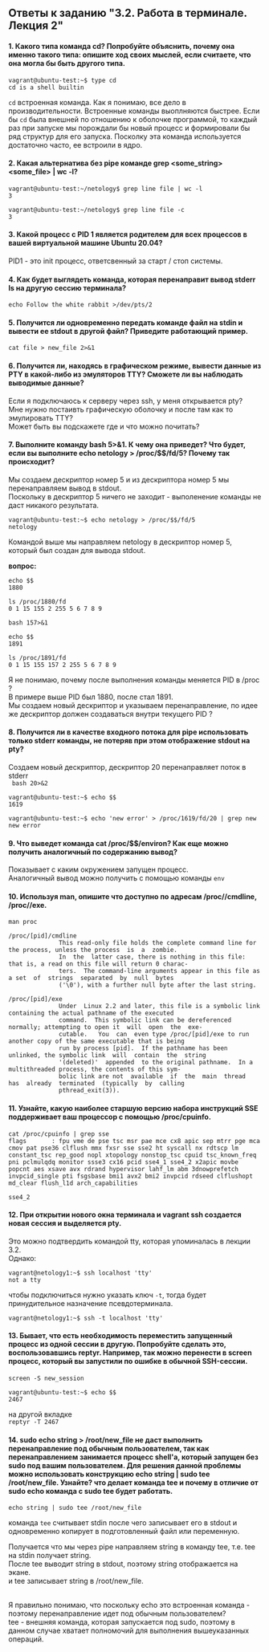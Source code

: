 ## Ответы к заданию "3.2. Работа в терминале. Лекция 2"

#### 1. Какого типа команда cd? Попробуйте объяснить, почему она именно такого типа: опишите ход своих мыслей, если считаете, что она могла бы быть другого типа. <br>
```
vagrant@ubuntu-test:~$ type cd
cd is a shell builtin
```    
`cd` встроенная команда. Как я понимаю, все дело в производительности. Встроенные команды выоплняются быстрее.
Если бы `cd` была внешней по отношению к оболочке программой, то каждый раз при запуске мы порождали бы новый процесс и формировали бы ряд структур для его запуска. Посколку эта команда используется достаточно часто, ее встроили в ядро.

#### 2. Какая альтернатива без pipe команде grep <some_string> <some_file> | wc -l? <br>
```
vagrant@ubuntu-test:~/netology$ grep line file | wc -l
3
```
```
vagrant@ubuntu-test:~/netology$ grep line file -c
3
```


#### 3. Какой процесс с PID 1 является родителем для всех процессов в вашей виртуальной машине Ubuntu 20.04? <br>
PID1 - это init процесс, ответсвенный за старт / стоп системы.


#### 4. Как будет выглядеть команда, которая перенаправит вывод stderr ls на другую сессию терминала? <br>
`echo Follow the white rabbit >/dev/pts/2`


#### 5. Получится ли одновременно передать команде файл на stdin и вывести ее stdout в другой файл? Приведите работающий пример. <br>
`cat file > new_file 2>&1`



#### 6. Получится ли, находясь в графическом режиме, вывести данные из PTY в какой-либо из эмуляторов TTY? Сможете ли вы наблюдать выводимые данные? <br>
Если я подключаюсь к серверу через ssh, у меня открывается pty?<br>
Мне нужно постаивть графическую оболочку и после там как то эмулировать TTY?<br>
Может быть вы подскажете где и что можно почитать?


#### 7. Выполните команду bash 5>&1. К чему она приведет? Что будет, если вы выполните echo netology > /proc/$$/fd/5? Почему так происходит? <br>

Мы создаем дескриптор номер 5 и из дескриптора номер 5 мы перенаправляем вывод в stdout.<br>
Поскольку в дескриптор 5 ничего не заходит - выполенение команды не даст никакого результата.<br>

```
vagrant@ubuntu-test:~$ echo netology > /proc/$$/fd/5
netology
```
Командой выше мы направляем netology в дескриптор номер 5, который был создан для вывода stdout.

**вопрос:**
```
echo $$
1880
```

```
ls /proc/1880/fd
0 1 15 155 2 255 5 6 7 8 9
```

`bash 157>&1`

```
echo $$
1891
```

```
ls /proc/1891/fd
0 1 15 155 157 2 255 5 6 7 8 9
```

Я не понимаю, почему после выполнения команды меняется PID в /proc ? <br>
В примере выше PID был 1880, после стал 1891.<br>
Мы создаем новый дескриптор и указываем перенаправление, по идее же дескриптор должен создаваться внутри текущего PID ?

#### 8. Получится ли в качестве входного потока для pipe использовать только stderr команды, не потеряв при этом отображение stdout на pty? <br>

Создаем новый дескриптор, дескриптор 20 перенаправляет поток в stderr <br>
` bash 20>&2`


```
vagrant@ubuntu-test:~$ echo $$
1619
```

```
vagrant@ubuntu-test:~$ echo 'new error' > /proc/1619/fd/20 | grep new
new error
```

#### 9. Что выведет команда cat /proc/$$/environ? Как еще можно получить аналогичный по содержанию вывод?
Показывает с каким окружением запущен процесс.<br>
Аналогичный вывод можно получить с помощью команды `env`

#### 10. Используя man, опишите что доступно по адресам /proc/<PID>/cmdline, /proc/<PID>/exe.
`man proc`

```
/proc/[pid]/cmdline
              This read-only file holds the complete command line for the process, unless the process  is  a  zombie.
              In  the  latter case, there is nothing in this file: that is, a read on this file will return 0 charac‐
              ters.  The command-line arguments appear in this file as a set  of  strings  separated  by  null  bytes
              ('\0'), with a further null byte after the last string.
```

```
/proc/[pid]/exe
              Under  Linux 2.2 and later, this file is a symbolic link containing the actual pathname of the executed
              command.  This symbolic link can be dereferenced normally; attempting to open it  will  open  the  exe‐
              cutable.   You  can  even type /proc/[pid]/exe to run another copy of the same executable that is being
              run by process [pid].  If the pathname has been unlinked, the symbolic link  will  contain  the  string
              '(deleted)'  appended  to the original pathname.  In a multithreaded process, the contents of this sym‐
              bolic link are not  available  if  the  main  thread  has  already  terminated  (typically  by  calling
              pthread_exit(3)).
```

#### 11. Узнайте, какую наиболее старшую версию набора инструкций SSE поддерживает ваш процессор с помощью /proc/cpuinfo.
```
cat /proc/cpuinfo | grep sse
flags		: fpu vme de pse tsc msr pae mce cx8 apic sep mtrr pge mca cmov pat pse36 clflush mmx fxsr sse sse2 ht syscall nx rdtscp lm constant_tsc rep_good nopl xtopology nonstop_tsc cpuid tsc_known_freq pni pclmulqdq monitor ssse3 cx16 pcid sse4_1 sse4_2 x2apic movbe popcnt aes xsave avx rdrand hypervisor lahf_lm abm 3dnowprefetch invpcid_single pti fsgsbase bmi1 avx2 bmi2 invpcid rdseed clflushopt md_clear flush_l1d arch_capabilities
```

`sse4_2`

#### 12. При открытии нового окна терминала и vagrant ssh создается новая сессия и выделяется pty. <br>
Это можно подтвердить командой tty, которая упоминалась в лекции 3.2. <br>
Однако:

```
vagrant@netology1:~$ ssh localhost 'tty'
not a tty
```

чтобы подключиться нужно указать ключ `-t`, тогда будет принудительное назначение псевдотерминала.

`vagrant@netology1:~$ ssh -t localhost 'tty'`


#### 13. Бывает, что есть необходимость переместить запущенный процесс из одной сессии в другую. Попробуйте сделать это, воспользовавшись reptyr. Например, так можно перенести в screen процесс, который вы запустили по ошибке в обычной SSH-сессии.<br>

`screen -S new_session`

```
vagrant@ubuntu-test:~$ echo $$
2467
```

на другой вкладке <br>
`reptyr -T 2467`

#### 14. sudo echo string > /root/new_file не даст выполнить перенаправление под обычным пользователем, так как перенаправлением занимается процесс shell'а, который запущен без sudo под вашим пользователем. Для решения данной проблемы можно использовать конструкцию echo string | sudo tee /root/new_file. Узнайте? что делает команда tee и почему в отличие от sudo echo команда с sudo tee будет работать. <br>

`echo string | sudo tee /root/new_file`

команда `tee` считывает stdin после чего записывает его в stdout и одновременно копирует в подготовленный файл или переменную. <br>

Получается что мы через pipe направляем string в команду tee, т.е. tee на stdin получает string.<br>
После tee выводит string в stdout, поэтому string отображается на экане.<br>
и tee записывает string в /root/new_file.<br><br>

Я правильно понимаю, что поскольку echo это встроенная команда - поэтому перенаправление идет под обычным пользователем? <br>
tee - внешняя команда, которая запускается под sudo, поэтому в данном случае хватает полномочий для выполнения вышеуказанных операций.

